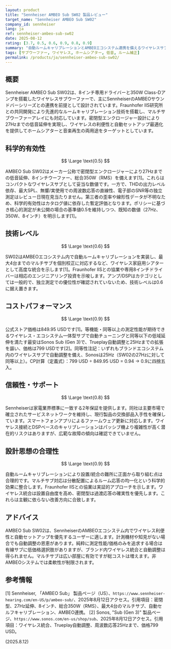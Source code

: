 ```yaml
---
layout: product
title: "Sennheiser AMBEO Sub SW02 製品レビュー"
target_name: "Sennheiser AMBEO Sub SW02"
company_id: sennheiser
lang: ja
ref: sennheiser-ambeo-sub-sw02
date: 2025-08-12
rating: [3.7, 0.5, 0.6, 0.9, 0.8, 0.9]
summary: "自動ルームキャリブレーションとAMBEOエコシステム連携を備えるワイヤレスサブウーファー。27Hz延伸とマルチサブ対応を実現する一方、主要競合より価格はやや高め。"
tags: [サブウーファー, ワイヤレス, ホームシアター, 低音, ルーム補正]
permalink: /products/ja/sennheiser-ambeo-sub-sw02/
---
```


## 概要

Sennheiser AMBEO Sub SW02は、8インチ専用ドライバーと350W Class-Dアンプを搭載したワイヤレスサブウーファーで、主にSennheiserのAMBEOサウンドバーシリーズとの連携を前提として設計されています。Fraunhofer IIS研究所との共同開発により先進的なルームキャリブレーション技術を搭載し、マルチサブウーファーアレイにも対応しています。密閉型エンクロージャー設計により27Hzまでの低音延伸を実現し、ワイヤレスの利便性と自動セットアップ最適化を提供してホームシアターと音楽再生の両用途をターゲットとしています。

## 科学的有効性

$$ \Large \text{0.5} $$

AMBEO Sub SW02はメーカー公称で密閉型エンクロージャーにより27Hzまでの低音延伸、8インチウーファー、総合350W（RMS）を備えます[1]。これらはコンパクトなワイヤレスサブとして妥当な数値です。一方で、THDの出力レベル依存、最大SPL、無響/実使用での周波数応答の直線性、電子部のSNR等の独立測定はレビュー日現在見当たりません。第三者の歪率や線形性データが不明なため、科学的有効性はカタログ値に依存した暫定評価となります。ポリシーに基づき核心的測定が未公開の場合の基準値0.5を維持しつつ、既知の数値（27Hz、350W、8インチ）を明示します[1]。

## 技術レベル

$$ \Large \text{0.6} $$

SW02はAMBEOエコシステム内で自動ルームキャリブレーションを実装し、最大4台までのマルチサブを個別校正に対応するなど、ワイヤレス家庭用シアターとして高度な統合を示します[1]。Fraunhofer IISとの協業や専用8インチドライバーは相応のエンジニアリング投資を示唆します。アンプ/DSPはカテゴリとしては一般的で、独立測定での優位性が確認されていないため、技術レベルは0.6に据え置きます。

## コストパフォーマンス

$$ \Large \text{0.9} $$

公式ストア価格は849.95 USDです[1]。等機能・同等以上の測定性能が期待できるワイヤレス・エコシステム一体型サブで自動チューニングと同等以下の低域延伸を満たす最安はSonos Sub (Gen 3)で、Trueplay自動調整と25Hzまでの拡張を謳い、価格は799 USDです[2]。同等性注記：いずれもブランドエコシステム内のワイヤレスサブで自動調整を備え、Sonosは25Hz（SW02の27Hzに対して同等以上）。CP計算（定義式）：799 USD ÷ 849.95 USD = 0.94 → 0.9に四捨五入。

## 信頼性・サポート

$$ \Large \text{0.8} $$

Sennheiserは家電業界標準に一致する2年保証を提供します。同社は主要市場で確立されたサービスネットワークを維持し、現行製品の交換部品入手性を確保しています。スマートフォンアプリによるファームウェア更新に対応します。ワイヤレス接続とDSPベースのキャリブレーションはパッシブ機より複雑性が高く潜在的リスクはありますが、広範な故障の傾向は確認できていません。

## 設計思想の合理性

$$ \Large \text{0.9} $$

自動ルームキャリブレーションにより設置/統合の難所に正面から取り組む点は合理的です。マルチサブ対応は分散配置によるルーム応答の均一化という科学的効果に整合します。Fraunhofer IISとの協業は実証的アプローチを示します。ワイヤレス統合は設置自由度を高め、密閉型は過渡応答の確実性を優先します。これらは主観に依らない改善方向に合致します。

## アドバイス

AMBEO Sub SW02は、SennheiserのAMBEOエコシステム内でワイヤレス利便性と自動セットアップを優先するユーザーに適します。計測機材や知見がない場合でも自動調整の恩恵があります。純粋に測定性能/価格のみを追求する場合は有線サブに低価格選択肢がありますが、ブランド内ワイヤレス統合と自動調整は得られません。マルチサブは広い部屋に有効ですが総コストは増えます。非AMBEOシステムでは柔軟性が制限されます。

## 参考情報

[1] Sennheiser, 「AMBEO Sub」 製品ページ（US）、`https://www.sennheiser-hearing.com/en-US/p/ambeo-sub/`、2025年8月12日アクセス。引用項目：密閉型、27Hz延伸、8インチ、総合350W（RMS）、最大4台のマルチサブ、自動セルフキャリブレーション、AMBEO連携。
[2] Sonos, "Sub (Gen 3)" 製品ページ、`https://www.sonos.com/en-us/shop/sub`、2025年8月12日アクセス。引用項目：ワイヤレス統合、Trueplay自動調整、周波数応答25Hzまで、価格799 USD。

(2025.8.12)